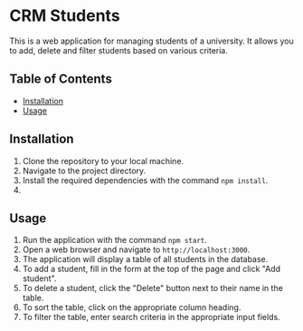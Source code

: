 # CRM Students

This is a web application for managing students of a university. It allows you to add, delete and filter students based on various criteria.

## Table of Contents
- [Installation](#installation)
- [Usage](#usage)

## Installation
1. Clone the repository to your local machine.
2. Navigate to the project directory.
3. Install the required dependencies with the command `npm install`.
4.

## Usage
1. Run the application with the command `npm start`.
2. Open a web browser and navigate to `http://localhost:3000`.
3. The application will display a table of all students in the database.
4. To add a student, fill in the form at the top of the page and click "Add student".
5. To delete a student, click the "Delete" button next to their name in the table.
6. To sort the table, click on the appropriate column heading.
7. To filter the table, enter search criteria in the appropriate input fields.
